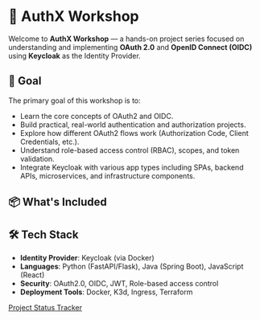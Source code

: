 # 🔐 AuthX Workshop

Welcome to **AuthX Workshop** — a hands-on project series focused on understanding and implementing **OAuth 2.0** and **OpenID Connect (OIDC)** using **Keycloak** as the Identity Provider.

## 🎯 Goal

The primary goal of this workshop is to:

- Learn the core concepts of OAuth2 and OIDC.
- Build practical, real-world authentication and authorization projects.
- Explore how different OAuth2 flows work (Authorization Code, Client Credentials, etc.).
- Understand role-based access control (RBAC), scopes, and token validation.
- Integrate Keycloak with various app types including SPAs, backend APIs, microservices, and infrastructure components.

## 📦 What's Included

<TODO>

## 🛠️ Tech Stack

- **Identity Provider**: Keycloak (via Docker)
- **Languages**: Python (FastAPI/Flask), Java (Spring Boot), JavaScript (React)
- **Security**: OAuth2.0, OIDC, JWT, Role-based access control
- **Deployment Tools**: Docker, K3d, Ingress, Terraform 



[Project Status Tracker](./TODO.md)


